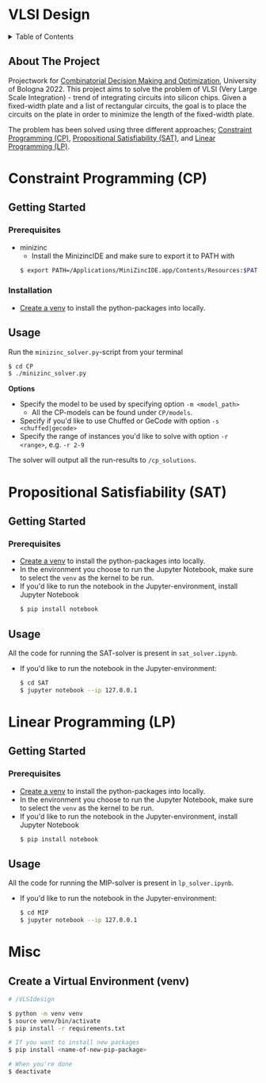 # VLSI Design

<!-- TABLE OF CONTENTS -->
<details>
  <summary>Table of Contents</summary>
  <ol>
    <li>
      <a href="#about-the-project">About The Project</a>
    </li>
    <li>
      <a href="#constraint-programming-cp">Constraint Programming (CP)</a>
    </li>
    <li>
      <a href="#propositional-satisfiability-sat">Propositional Satisfiability (SAT)</a>
    </li>
    <li>
      <a href="#linear-programming-lp">Linear Programming (LP)</a>
    </li>
    <li>
      <a href="#misc">Misc</a>
    </li>
  </ol>
</details>

## About The Project

Projectwork for [Combinatorial Decision Making and Optimization](https://www.unibo.it/en/teaching/course-unit-catalogue/course-unit/2021/446597), University of Bologna 2022. This project aims to solve the problem of VLSI (Very Large Scale Integration) - trend of integrating circuits into silicon chips. Given a fixed-width plate and a list of rectangular circuits, the goal is to place the circuits on the plate in order to minimize the length of the fixed-width plate.

The problem has been solved using three different approaches; [Constraint Programming (CP)](#constraint-programming-cp), [Propositional Satisfiability (SAT)](#propositional-satisfiability-sat), and [Linear Programming (LP)](#linear-programming-lp).

# Constraint Programming (CP)

## Getting Started

### Prerequisites

- minizinc
  - Install the MinizincIDE and make sure to export it to PATH with
  ```sh
  $ export PATH=/Applications/MiniZincIDE.app/Contents/Resources:$PATH
  ```

### Installation

- [Create a venv](#create-a-virtual-environment-venv) to install the python-packages into locally.

## Usage

Run the `minizinc_solver.py`-script from your terminal

```sh
$ cd CP
$ ./minizinc_solver.py
```

**Options**

- Specify the model to be used by specifying option `-m <model_path>`
  - All the CP-models can be found under `CP/models`.
- Specify if you'd like to use Chuffed or GeCode with option `-s <chuffed|gecode>`
- Specify the range of instances you'd like to solve with option `-r <range>`, e.g. `-r 2-9`

The solver will output all the run-results to `/cp_solutions`.

# Propositional Satisfiability (SAT)

## Getting Started

### Prerequisites

- [Create a venv](#create-a-virtual-environment-venv) to install the python-packages into locally.
- In the environment you choose to run the Jupyter Notebook, make sure to select the `venv` as the kernel to be run.
- If you'd like to run the notebook in the Jupyter-environment, install Jupyter Notebook
  ```sh
  $ pip install notebook
  ```

## Usage

All the code for running the SAT-solver is present in `sat_solver.ipynb`.

- If you'd like to run the notebook in the Jupyter-environment:
  ```sh
  $ cd SAT
  $ jupyter notebook --ip 127.0.0.1
  ```

# Linear Programming (LP)

## Getting Started

### Prerequisites
- [Create a venv](#create-a-virtual-environment-venv) to install the python-packages into locally.
- In the environment you choose to run the Jupyter Notebook, make sure to select the `venv` as the kernel to be run.
- If you'd like to run the notebook in the Jupyter-environment, install Jupyter Notebook
  ```sh
  $ pip install notebook
  ```

## Usage

All the code for running the MIP-solver is present in `lp_solver.ipynb`.

- If you'd like to run the notebook in the Jupyter-environment:
  ```sh
  $ cd MIP
  $ jupyter notebook --ip 127.0.0.1
  ```

# Misc

## Create a Virtual Environment (venv)

```bash
# /VLSIdesign

$ python -m venv venv
$ source venv/bin/activate
$ pip install -r requirements.txt

# If you want to install new packages
$ pip install <name-of-new-pip-package>

# When you're done
$ deactivate
```
